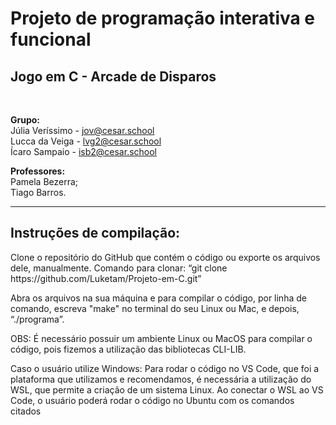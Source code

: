 <h1>Projeto de programação interativa e funcional</h1>
<h2>Jogo em C - Arcade de Disparos</h2> <br>

<b>Grupo:</b> <br>
Júlia Veríssimo - jov@cesar.school <br>
Lucca da Veiga - lvg2@cesar.school <br>
Ícaro Sampaio - isb2@cesar.school <br>

<b>Professores:</b> <br>
Pamela Bezerra; <br>
Tiago Barros. <br>
<hr>
<h2>Instruções de compilação:</h2>
Clone o repositório do GitHub que contém o código ou exporte os
arquivos dele, manualmente.
Comando para clonar: “git clone https://github.com/Luketam/Projeto-em-C.git”

Abra os arquivos na sua máquina e para compilar o código, por linha de
comando, escreva "make" no terminal do seu Linux ou Mac, e depois, “./programa”.

OBS:
É necessário possuir um ambiente Linux ou MacOS para compilar o
código, pois fizemos a utilização das bibliotecas CLI-LIB.

Caso o usuário utilize Windows:
Para rodar o código no VS Code, que foi a plataforma que utilizamos e recomendamos,
é necessária a utilização do WSL, que permite a criação de um sistema
Linux. Ao conectar o WSL ao VS Code, o usuário poderá rodar o código no
Ubuntu com os comandos citados
